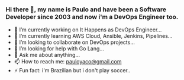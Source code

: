 ### Hi there 👋, my name is Paulo and have been a Software Developer since 2003 and now i'm a DevOps Engineer too.

- 🔭 I’m currently working on It Happens as DevOps Engineer...
- 🌱 I’m currently learning AWS Cloud, Ansible, Jenkins, Pipelines...
- 👯 I’m looking to collaborate on DevOps projects...
- 🤔 I’m looking for help with Go Lang...
- 💬 Ask me about anything...
- 📫 How to reach me: pauloyaco@gmail.com
- ⚡ Fun fact: i'm Brazilian but i don't play soccer..
